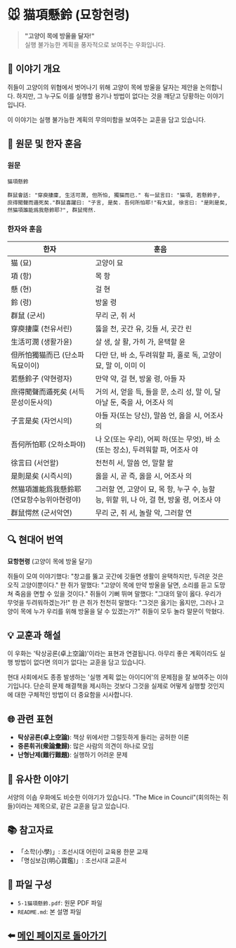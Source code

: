 # 🐭 猫項懸鈴 (묘항현령)
> **"고양이 목에 방울을 달자!"**  
> 실행 불가능한 계획을 풍자적으로 보여주는 우화입니다.

## 📖 이야기 개요
쥐들이 고양이의 위협에서 벗어나기 위해 고양이 목에 방울을 달자는 제안을 논의합니다. 하지만, 그 누구도 이를 실행할 용기나 방법이 없다는 것을 깨닫고 당황하는 이야기입니다.  

이 이야기는 실행 불가능한 계획의 무의미함을 보여주는 교훈을 담고 있습니다.

## 📝 원문 및 한자 훈음

### 원문
```
猫項懸鈴

群鼠會話: "穿庾捿廩, 生活可潤, 但所怕, 獨猫而已." 有一鼠言曰: "猫項, 若懸鈴子, 庶得聞聲而遁死矣."群鼠喜躍曰: "子言, 是矣. 吾何所怕耶!"有大鼠, 徐言曰: "是則是矣, 然猫項誰能爲我懸鈴耶?", 群鼠愕然.
```

### 한자와 훈음
| 한자                          | 훈음                                   |
|-------------------------------|----------------------------------------|
| 猫 (묘)                       | 고양이 묘                              |
| 項 (항)                       | 목 항                                  |
| 懸 (현)                       | 걸 현                                  |
| 鈴 (령)                       | 방울 령                                |
| 群鼠 (군서)                   | 무리 군, 쥐 서                         |
| 穿庾捿廩 (천유서린)           | 뚫을 천, 곳간 유, 깃들 서, 곳간 린     |
| 生活可潤 (생활가윤)           | 살 생, 살 활, 가히 가, 윤택할 윤        |
| 但所怕獨猫而已 (단소파독묘이이)| 다만 단, 바 소, 두려워할 파, 홀로 독, 고양이 묘, 말 이, 이미 이 |
| 若懸鈴子 (약현령자)           | 만약 약, 걸 현, 방울 령, 아들 자        |
| 庶得聞聲而遁死矣 (서득문성이둔사의)| 거의 서, 얻을 득, 들을 문, 소리 성, 말 이, 달아날 둔, 죽을 사, 어조사 의 |
| 子言是矣 (자언시의)           | 아들 자(또는 당신), 말씀 언, 옳을 시, 어조사 의 |
| 吾何所怕耶 (오하소파야)       | 나 오(또는 우리), 어찌 하(또는 무엇), 바 소(또는 장소), 두려워할 파, 어조사 야 |
| 徐言曰 (서언왈)               | 천천히 서, 말씀 언, 말할 왈             |
| 是則是矣 (시즉시의)           | 옳을 시, 곧 즉, 옳을 시, 어조사 의      |
| 然猫項誰能爲我懸鈴耶 (연묘항수능위아현령야) | 그러할 연, 고양이 묘, 목 항, 누구 수, 능할 능, 위할 위, 나 아, 걸 현, 방울 령, 어조사 야 |
| 群鼠愕然 (군서악연)           | 무리 군, 쥐 서, 놀랄 악, 그러할 연      |


## 🔍 현대어 번역

**묘항현령** (고양이 목에 방울 달기)

쥐들이 모여 이야기했다: "창고를 뚫고 곳간에 깃들면 생활이 윤택하지만, 두려운 것은 오직 고양이뿐이다." 한 쥐가 말했다: "고양이 목에 만약 방울을 달면, 소리를 듣고 도망쳐 죽음을 면할 수 있을 것이다." 쥐들이 기뻐 뛰며 말했다: "그대의 말이 옳다. 우리가 무엇을 두려워하겠는가!" 한 큰 쥐가 천천히 말했다: "그것은 옳기는 옳지만, 그러나 고양이 목에 누가 우리를 위해 방울을 달 수 있겠는가?" 쥐들이 모두 놀라 말문이 막혔다.

## 💡 교훈과 해설

이 우화는 '탁상공론(卓上空論)'이라는 표현과 연결됩니다. 아무리 좋은 계획이라도 실행 방법이 없다면 의미가 없다는 교훈을 담고 있습니다.

현대 사회에서도 종종 발생하는 '실행 계획 없는 아이디어'의 문제점을 잘 보여주는 이야기입니다. 단순히 문제 해결책을 제시하는 것보다 그것을 실제로 어떻게 실행할 것인지에 대한 구체적인 방법이 더 중요함을 시사합니다.

## 🌐 관련 표현

- **탁상공론(卓上空論)**: 책상 위에서만 그럴듯하게 들리는 공허한 이론
- **중론휘귀(衆論彙歸)**: 많은 사람의 의견이 하나로 모임
- **난형난제(難行難題)**: 실행하기 어려운 문제

## 🔄 유사한 이야기

서양의 이솝 우화에도 비슷한 이야기가 있습니다. "The Mice in Council"(회의하는 쥐들)이라는 제목으로, 같은 교훈을 담고 있습니다.

## 📚 참고자료

- 「소학(小學)」: 조선시대 어린이 교육용 한문 교재
- 「명심보감(明心寶鑑)」: 조선시대 교훈서

## 📂 파일 구성
- `5-1猫項懸鈴.pdf`: 원문 PDF 파일
- `README.md`: 본 설명 파일

## ⬅️ [메인 페이지로 돌아가기](../README.md)
